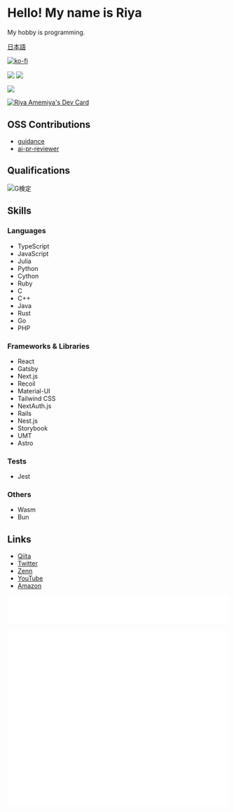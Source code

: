 # Hello! My name is Riya

My hobby is programming.

[日本語](./README.md)

[![ko-fi](https://ko-fi.com/img/githubbutton_sm.svg)](https://ko-fi.com/Z8Z3GGLNZ)

<p align="left">
    <img align="center" height="150px" src="https://github-readme-stats.vercel.app/api/top-langs/?username=riya-amemiya&hide=css,scss,makefile,html&layout=compact" />
    <img align="center" height="150px" src="https://github-readme-stats.vercel.app/api?username=riya-amemiya&count_private=true&show_icons=true" />
</p>

<img align="center" height="500px" src="https://wakatime.com/share/@riya_amemiya/4605e65f-821f-4cc1-9b30-7f13f7c356d9.svg" />

<a href="https://app.daily.dev/riyaamemiya"><img src="https://api.daily.dev/devcards/e0b649ca9e13408099f4eea5648c7cd5.png?r=5pg" width="400" alt="Riya Amemiya's Dev Card"/></a>

## OSS Contributions

+ [guidance](https://github.com/guidance-ai/guidance)
+ [ai-pr-reviewer](https://github.com/coderabbitai/ai-pr-reviewer)

## Qualifications

![G検定](/img/general2023#4_regular.png)

## Skills

### Languages

+ TypeScript
+ JavaScript
+ Julia
+ Python
+ Cython
+ Ruby
+ C
+ C++
+ Java
+ Rust
+ Go
+ PHP

### Frameworks & Libraries

+ React
+ Gatsby
+ Next.js
+ Recoil
+ Material-UI
+ Tailwind CSS
+ NextAuth.js
+ Rails
+ Nest.js
+ Storybook
+ UMT
+ Astro

### Tests

+ Jest

### Others

+ Wasm
+ Bun

## Links

+ [Qiita](https://qiita.com/Riya-oshaburikitchin)
+ [Twitter](https://twitter.com/Riya31377928)
+ [Zenn](https://zenn.dev/riya_amemiya)
+ [YouTube](https://www.youtube.com/channel/UCzww3KRaSOy7CpWWRXREv1g)
+ [Amazon](https://www.amazon.jp/hz/wishlist/ls/2TJIXKMK13CIJ?ref_=wl_share)

![Metrics](https://github.com/riya-amemiya/riya-amemiya/blob/main/metrics.plugin.skyline.svg)

![Metrics](https://github.com/riya-amemiya/riya-amemiya/blob/main/metrics.plugin.calendar.full.svg)
